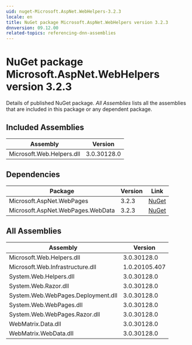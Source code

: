 ```yaml
---
uid: nuget-Microsoft.AspNet.WebHelpers-3.2.3
locale: en
title: NuGet package Microsoft.AspNet.WebHelpers version 3.2.3
dnnversion: 09.12.00
related-topics: referencing-dnn-assemblies
---
```


# NuGet package Microsoft.AspNet.WebHelpers version 3.2.3
Details of published NuGet package.
*All Assemblies* lists all the assemblies that are included in this package or any dependent package.

## Included Assemblies

|Assembly|Version|
|---|---|
|Microsoft.Web.Helpers.dll|3.0.30128.0|

## Dependencies

|Package|Version|Link|
|---|---|---|
|Microsoft.AspNet.WebPages|3.2.3|[NuGet](https://www.nuget.org/packages/Microsoft.AspNet.WebPages/3.2.3)|
|Microsoft.AspNet.WebPages.WebData|3.2.3|[NuGet](https://www.nuget.org/packages/Microsoft.AspNet.WebPages.WebData/3.2.3)|

## All Assemblies

|Assembly|Version|
|---|---|
|Microsoft.Web.Helpers.dll|3.0.30128.0|
|Microsoft.Web.Infrastructure.dll|1.0.20105.407|
|System.Web.Helpers.dll|3.0.30128.0|
|System.Web.Razor.dll|3.0.30128.0|
|System.Web.WebPages.Deployment.dll|3.0.30128.0|
|System.Web.WebPages.dll|3.0.30128.0|
|System.Web.WebPages.Razor.dll|3.0.30128.0|
|WebMatrix.Data.dll|3.0.30128.0|
|WebMatrix.WebData.dll|3.0.30128.0|

